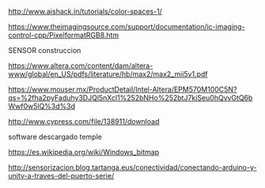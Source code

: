 http://www.aishack.in/tutorials/color-spaces-1/


https://www.theimagingsource.com/support/documentation/ic-imaging-control-cpp/PixelformatRGB8.htm

SENSOR construccion

https://www.altera.com/content/dam/altera-www/global/en_US/pdfs/literature/hb/max2/max2_mii5v1.pdf


https://www.mouser.mx/ProductDetail/Intel-Altera/EPM570M100C5N?qs=%2fha2pyFaduhy3DJQl5nXcl1%252bNHo%252btJ7kiSeu0hQvvGtQ6bWwf0w5lQ%3d%3d


http://www.cypress.com/file/138911/download

software descargado temple

https://es.wikipedia.org/wiki/Windows_bitmap


http://sensorizacion.blog.tartanga.eus/conectividad/conectando-arduino-y-unity-a-traves-del-puerto-serie/





